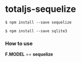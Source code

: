 # totaljs-sequelize

```
$ npm install --save sequelize
```
```
$ npm install --save sqlite3
```
### How to use

**F.MODEL** == **sequelize**
